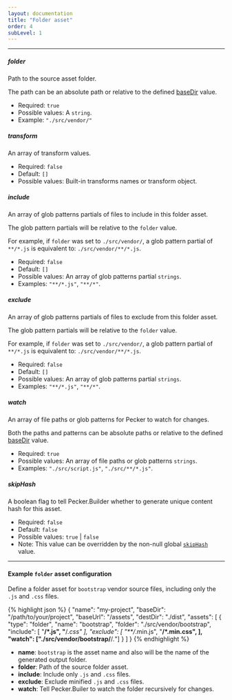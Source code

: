 ```yaml
---
layout: documentation
title: "Folder asset"
order: 4
subLevel: 1
---
```


----

##### folder
Path to the source asset folder.

The path can be an absolute path or relative to the defined [baseDir]({{site.url}}{{site.baseurl}}/configurations/general/#basedir) value.

* Required: `true`
* Possible values: A `string`.
* Example: `"./src/vendor/"`

##### transform
An array of transform values.

* Required: `false`
* Default: `[]`
* Possible values: Built-in transforms names or transform object.

##### include
An array of glob patterns partials of files to include in this folder asset.

The glob pattern partials will be relative to the `folder` value.

For example, if `folder` was set to `./src/vendor/`, a glob pattern partial of `**/*.js` is equivalent to:
`./src/vendor/**/*.js`.

* Required: `false`
* Default: `[]`
* Possible values: An array of glob patterns partial `strings`.
* Examples: `"**/*.js"`, `"**/*"`.

##### exclude
An array of glob patterns partials of files to exclude from this folder asset.

The glob pattern partials will be relative to the `folder` value.

For example, if `folder` was set to `./src/vendor/`, a glob pattern partial of `**/*.js` is equivalent to:
`./src/vendor/**/*.js`.

* Required: `false`
* Default: `[]`
* Possible values: An array of glob patterns partial `strings`.
* Examples: `"**/*.js"`, `"**/*"`.


##### watch
An array of file paths or glob patterns for Pecker to watch for changes.

Both the paths and patterns can be absolute paths or relative to the defined [baseDir]({{site.url}}{{site.baseurl}}/configurations/general/#basedir) value.

* Required: `true`
* Possible values: An array of file paths or glob patterns `strings`.
* Examples: `"./src/script.js"`, `"./src/**/*.js"`.


##### skipHash
A boolean flag to tell Pecker.Builder whether to generate unique content hash for this asset.

* Required: `false`
* Default: `false`
* Possible values: `true` | `false`
* Note: This value can be overridden by the non-null global [`skipHash`]({{site.url}}{{site.baseurl}}/configurations/general/#skiphash) value.

----

#### Example `folder` asset configuration
Define a folder asset for `bootstrap` vendor source files, including only the `.js` and `.css` files.

{% highlight json %}
{
  "name": "my-project",
  "baseDir": "/path/to/your/project",
  "baseUrl": "/assets",
  "destDir": "./dist",
  "assets": [
    {
      "type": "folder",
      "name": "bootstrap",
      "folder": "./src/vendor/bootstrap",
      "include": [
        "**/*.js",
        "**/*.css"
      ],
      "exclude": [
        "**/*.min.js",
        "**/*.min.css",
      ],
      "watch": ["./src/vendor/bootstrap/**/*.*"]
    }
  ]
}
{% endhighlight %}

* **name**: `bootstrap` is the asset name and also will be the name of the generated output folder.
* **folder**: Path of the source folder asset.
* **include**: Include only `.js` and `.css` files.
* **exclude**: Exclude minified `.js` and `.css` files.
* **watch**: Tell Pecker.Builer to watch the folder recursively for changes.